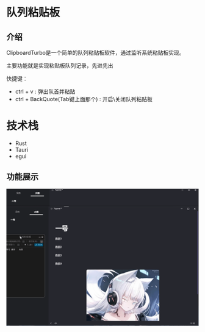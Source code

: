 # 队列粘贴板

## 介绍

ClipboardTurbo是一个简单的队列粘贴板软件，通过监听系统粘贴板实现。

主要功能就是实现粘贴板队列记录，先进先出

快捷键：

- ctrl + v : 弹出队首并粘贴
- ctrl + BackQuote(Tab键上面那个) : 开启\关闭队列粘贴板

# 技术栈

- Rust
- Tauri
- egui

## 功能展示

![展示](images/README/展示.gif)